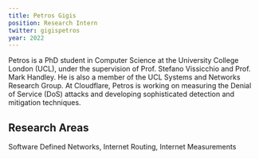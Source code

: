 ```yaml
---
title: Petros Gigis
position: Research Intern
twitter: gigispetros
year: 2022
---
```


Petros is a PhD student in Computer Science at the University College London (UCL), under the supervision of Prof. Stefano Vissicchio and Prof. Mark Handley. He is also a member of the UCL Systems and Networks Research Group. At Cloudflare, Petros is working on measuring the Denial of Service (DoS) attacks and developing sophisticated detection and mitigation techniques.

## Research Areas
Software Defined Networks, Internet Routing, Internet Measurements
